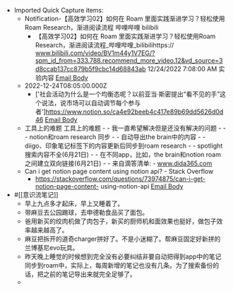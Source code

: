 - Imported Quick Capture items:
    - Notification-【高效学习02】如何在 Roam 里面实践渐进学习？轻松使用Roam Research，渐进阅读流程 哔哩哔哩 bilibili
        - 【高效学习02】如何在 Roam 里面实践渐进学习？轻松使用Roam Research，渐进阅读流程_哔哩哔哩_bilibilihttps://
www.bilibili.com/video/BV1m44y1V7EG/?spm_id_from=333.788.recommend_more_video.12&vd_source=3d8ccab137cc879b5f9cbc14d68843ab
12/24/2022 7:08:00 AM
实验内容 [Email Body](https://files.todoist.com/_4yDZ3jRHA6wCQ91TZ23DuR_J2ebVoFJUAQZARRiPX3sSYsNViNsxw1iUYHlSsHo/by/21878347/as/file.html)
    - 2022-12-24T08:05:00.000Z
        - ['社会活动为什么是一个均衡态呢？以前亚当·斯密提出“看不见的手”这个说法，说市场可以自动调节每个参与者']https://www.notion.so/ca4e92beeb4c417e89b69dd5626d0d46 [Email Body](https://files.todoist.com/CzE_KhFVx2p9jkrGHhTKo4lfixrG-cjsfDexkWWviwM3ldAzqdWpxpkCowFBexh4/by/21878347/as/file.txt)
    - 工具上的难题 工具上的难题 -  - 我一直希望解决但是还没有解决的问题 -  -  - notion和roam research 同步 -  - 自动导出the brain中的内容 -  - diigo、印象笔记标签下的内容更新后同步到roam research -  - spotlight搜索内容不全(6月21日) -  - 在不同app，比如，the brain和notion roam 之间建立双向链接(6月21日) -  - 来自滴答清单: - www.dida365.com
    - Can i get notion page content using notion api? - Stack Overflow
        - https://stackoverflow.com/questions/73974875/can-i-get-notion-page-content-
using-notion-api [Email Body](https://files.todoist.com/h9H6w-RX25zxJZyg_LaoAesV335X2WM6CMYrFpyxk7WNSPY4NATeb7Mj1rVM9xlf/by/21878347/as/file.html)
- #[[意识流笔记]]
    - 早上九点多才起床，早上又睡着了。
    - 带麻豆去公园踢球，去申德勒食品买了面包。
    - 爸用新买的绞肉机做了肉包子，新买的厨师机和面效果也挺好，做包子效率越来越高了。
    - 麻豆把拆开的道奇charger拼好了。不是小迷糊了。帮麻豆固定好新拼的兰博基尼evo玩具。
    - 昨天晚上睡觉的时候想到完全没有必要纠结非要自动把得到app中的笔记同步到roam中，实际上，每周新增的笔记也没有几条。为了搜索备份的话，把之前的笔记导出来就完全足够了。
    - 

